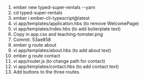 1. ember new typed-super-rentals --yarn  
2. cd typed-super-rentals
3. ember i ember-cli-typescript@latest
4. vi app/templates/application.hbs (to remove WelcomePage)
5. vi app/templates/index.hbs (to add boilerplate text)
6. Copy in app.css and teaching-tomster.png
7. Commit. 53ae858
8. ember g route about
9. vi app/templates/about.hbs (to add about text)
10. ember g route contact
11. vi app/router.js (to change path for contact)
12. vi app/templates/contact.hbs (to add contact text)
13. Add <LinkTo> buttons to the three routes.
